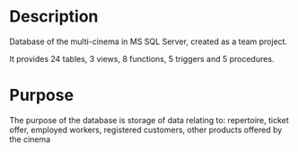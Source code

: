 # Description
Database of the multi-cinema in MS SQL Server, created as a team project.

It provides 24 tables, 3 views, 8 functions, 5 triggers and 5 procedures.

# Purpose
The purpose of the database is storage of data relating to: repertoire, ticket offer, employed workers, registered customers, other products offered by the cinema
